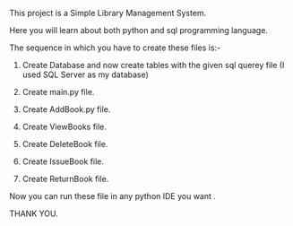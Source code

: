 This project is a Simple Library Management System.

Here you will learn about both python and sql programming language.

The sequence in which you have to create these files is:-

1. Create Database and now create tables with the given sql querey file (I used SQL Server as my database)

2. Create main.py file.

3. Create AddBook.py file.

4. Create ViewBooks file.

5. Create DeleteBook file.

6. Create IssueBook file.

7. Create ReturnBook file.

Now you can run these file in any python IDE you want .

THANK YOU. 
